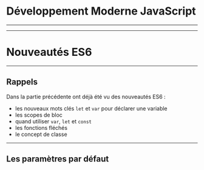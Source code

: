 # Développement Moderne JavaScript

----
----

# Nouveautés ES6

----

## Rappels

Dans la partie précédente ont déjà été vu des nouveautés ES6 :
- les nouveaux mots clés `let` et `var` pour déclarer une variable
- les scopes de bloc
- quand utiliser `var`, `let` et `const`
- les fonctions fléchés
- le concept de classe

----

## Les paramètres par défaut

